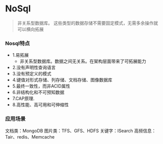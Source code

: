 # NoSql
>非关系型数据库。
这些类型的数据存储不需要固定模式，无需多余操作就可以横向拓展

### Nosql特点
- 1.易拓展
  - 非关系型数据库。数据之间无关系。在架构层面带来了可拓展能力
- 2.没有声明性查询语言
- 3.没有预定义的模式
- 4.键值对形式存储、列存储、文档存储、图像数据库
- 5.最终一致性，而非ACID属性
- 6.非结构化和不可预知数据
- 7.CAP原理.
- 8.高性能、高可用和可伸缩性

### 应用场景
文档类：MongoDB
图片类：TFS、GFS、HDFS
关键字：ISearch
高频信息：Tair、redis、Memcache


